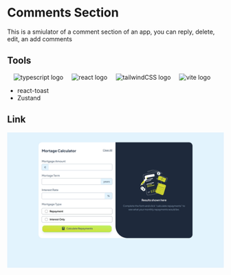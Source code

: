 # Comments Section

This is a smiulator of a comment section of an app, you can reply, delete, edit, an add comments

## Tools
<div align="center">
    <img src="https://cdn.jsdelivr.net/gh/devicons/devicon/icons/typescript/typescript-original.svg" height="30" alt="typescript logo"  />
    <img width="12" />
    <img src="https://cdn.jsdelivr.net/gh/devicons/devicon/icons/react/react-original.svg" height="30" alt="react logo"  />
    <img width="12" />
    <img src="https://cdn.jsdelivr.net/gh/devicons/devicon/icons/tailwindcss/tailwindcss-original.svg" height="30" alt="tailwindCSS logo"  />
    <img width="12" />
    <img src="https://cdn.jsdelivr.net/gh/devicons/devicon/icons/vite/vite-original.svg" height="30" alt="vite logo"  />
    <img width="12" />
  </div>

- react-toast
- Zustand


## Link

![PREVIEW](PREVIEW.jpeg)
